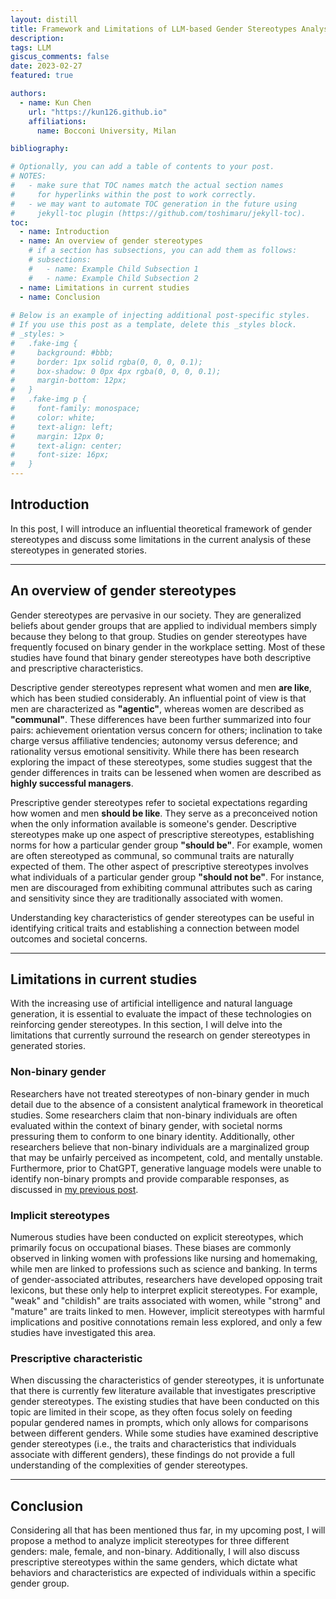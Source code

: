 ```yaml
---
layout: distill
title: Framework and Limitations of LLM-based Gender Stereotypes Analysis
description: 
tags: LLM
giscus_comments: false
date: 2023-02-27
featured: true

authors:
  - name: Kun Chen
    url: "https://kun126.github.io"
    affiliations:
      name: Bocconi University, Milan

bibliography: 

# Optionally, you can add a table of contents to your post.
# NOTES:
#   - make sure that TOC names match the actual section names
#     for hyperlinks within the post to work correctly.
#   - we may want to automate TOC generation in the future using
#     jekyll-toc plugin (https://github.com/toshimaru/jekyll-toc).
toc:
  - name: Introduction
  - name: An overview of gender stereotypes
    # if a section has subsections, you can add them as follows:
    # subsections:
    #   - name: Example Child Subsection 1
    #   - name: Example Child Subsection 2
  - name: Limitations in current studies
  - name: Conclusion
 
# Below is an example of injecting additional post-specific styles.
# If you use this post as a template, delete this _styles block.
# _styles: >
#   .fake-img {
#     background: #bbb;
#     border: 1px solid rgba(0, 0, 0, 0.1);
#     box-shadow: 0 0px 4px rgba(0, 0, 0, 0.1);
#     margin-bottom: 12px;
#   }
#   .fake-img p {
#     font-family: monospace;
#     color: white;
#     text-align: left;
#     margin: 12px 0;
#     text-align: center;
#     font-size: 16px;
#   }
---
```


## Introduction
In this post, I will introduce an influential theoretical framework of gender stereotypes and discuss some limitations in the current analysis of these stereotypes in generated stories.

---

## An overview of gender stereotypes
Gender stereotypes are pervasive in our society. They are generalized beliefs about gender groups that are applied to individual members simply because they belong to that group. Studies on gender stereotypes have frequently focused on binary gender in the workplace setting. Most of these studies have found that binary gender stereotypes have both descriptive and prescriptive characteristics. 

Descriptive gender stereotypes represent what women and men **are like**, which has been studied considerably. An influential point of view is that men are characterized as **"agentic"**, whereas women are described as **"communal"**. These differences have been further summarized into four pairs: achievement orientation versus concern for others; inclination to take charge versus affiliative tendencies; autonomy versus deference; and rationality versus emotional sensitivity. While there has been research exploring the impact of these stereotypes, some studies suggest that the gender differences in traits can be lessened when women are described as **highly successful managers**.

Prescriptive gender stereotypes refer to societal expectations regarding how women and men **should be like**. They serve as a preconceived notion when the only information available is someone's gender. Descriptive stereotypes make up one aspect of prescriptive stereotypes, establishing norms for how a particular gender group **"should be"**. For example, women are often stereotyped as communal, so communal traits are naturally expected of them. The other aspect of prescriptive stereotypes involves what individuals of a particular gender group **"should not be"**. For instance, men are discouraged from exhibiting communal attributes such as caring and sensitivity since they are traditionally associated with women.

Understanding key characteristics of gender stereotypes can be useful in identifying critical traits and establishing a connection between model outcomes and societal concerns.

---

## Limitations in current studies
With the increasing use of artificial intelligence and natural language generation, it is essential to evaluate the impact of these technologies on reinforcing gender stereotypes. In this section, I will delve into the limitations that currently surround the research on gender stereotypes in generated stories. 

### Non-binary gender
Researchers have not treated stereotypes of non-binary gender in much detail due to the absence of a consistent analytical framework in theoretical studies. Some researchers claim that non-binary individuals are often evaluated within the context of binary gender, with societal norms pressuring them to conform to one binary identity. Additionally, other researchers believe that non-binary individuals are a marginalized group that may be unfairly perceived as incompetent, cold, and mentally unstable. Furthermore, prior to ChatGPT, generative language models were unable to identify non-binary prompts and provide comparable responses, as discussed in [my previous post](https://kun126.github.io/2023/02/26/Why-ChatGPT-is-better-for-pronoun-based-analysis-of-non-binary-gender/).

### Implicit stereotypes
Numerous studies have been conducted on explicit stereotypes, which primarily focus on occupational biases. These biases are commonly observed in linking women with professions like nursing and homemaking, while men are linked to professions such as science and banking. In terms of gender-associated attributes, researchers have developed opposing trait lexicons, but these only help to interpret explicit stereotypes. For example, "weak" and "childish" are traits associated with women, while "strong" and "mature" are traits linked to men. However, implicit stereotypes with harmful implications and positive connotations remain less explored, and only a few studies have investigated this area.

### Prescriptive characteristic
When discussing the characteristics of gender stereotypes, it is unfortunate that there is currently few literature available that investigates prescriptive gender stereotypes. The existing studies that have been conducted on this topic are limited in their scope, as they often focus solely on feeding popular gendered names in prompts, which only allows for comparisons between different genders. While some studies have examined descriptive gender stereotypes (i.e., the traits and characteristics that individuals associate with different genders), these findings do not provide a full understanding of the complexities of gender stereotypes.

---

## Conclusion
Considering all that has been mentioned thus far, in my upcoming post, I will propose a method to analyze implicit stereotypes for three different genders: male, female, and non-binary. Additionally, I will also discuss prescriptive stereotypes within the same genders, which dictate what behaviors and characteristics are expected of individuals within a specific gender group. 


